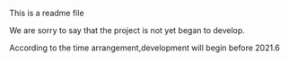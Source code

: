 This is a readme file

We are sorry to say that the project is not yet began to develop.

According to the time arrangement,development will begin before 2021.6
